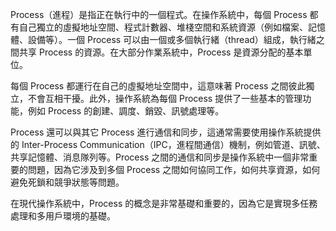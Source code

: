 Process（進程）是指正在執行中的一個程式。在操作系統中，每個 Process 都有自己獨立的虛擬地址空間、程式計數器、堆棧空間和系統資源（例如檔案、記憶體、設備等）。一個 Process 可以由一個或多個執行緒（thread）組成，執行緒之間共享 Process 的資源。在大部分作業系統中，Process 是資源分配的基本單位。

每個 Process 都運行在自己的虛擬地址空間中，這意味著 Process 之間彼此獨立，不會互相干擾。此外，操作系統為每個 Process 提供了一些基本的管理功能，例如 Process 的創建、調度、銷毀、訊號處理等。

Process 還可以與其它 Process 進行通信和同步，這通常需要使用操作系統提供的 Inter-Process Communication（IPC，進程間通信）機制，例如管道、訊號、共享記憶體、消息隊列等。Process 之間的通信和同步是操作系統中一個非常重要的問題，因為它涉及到多個 Process 之間如何協同工作，如何共享資源，如何避免死鎖和競爭狀態等問題。

在現代操作系統中，Process 的概念是非常基礎和重要的，因為它是實現多任務處理和多用戶環境的基礎。